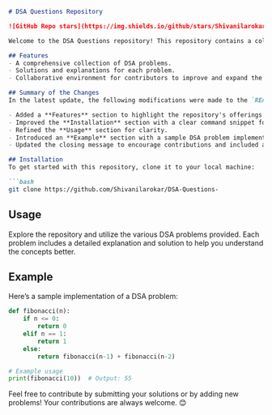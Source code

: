 ```markdown
# DSA Questions Repository

![GitHub Repo stars](https://img.shields.io/github/stars/Shivanilarokar/DSA-Questions-) ![GitHub forks](https://img.shields.io/github/forks/Shivanilarokar/DSA-Questions-) ![GitHub issues](https://img.shields.io/github/issues/Shivanilarokar/DSA-Questions-)

Welcome to the DSA Questions repository! This repository contains a collection of Data Structures and Algorithms (DSA) problems designed to help you enhance your coding skills.

## Features
- A comprehensive collection of DSA problems.
- Solutions and explanations for each problem.
- Collaborative environment for contributors to improve and expand the repository. 🎉

## Summary of the Changes
In the latest update, the following modifications were made to the `README.md` file:

- Added a **Features** section to highlight the repository's offerings.
- Improved the **Installation** section with a clear command snippet for cloning the repository.
- Refined the **Usage** section for clarity.
- Introduced an **Example** section with a sample DSA problem implementation.
- Updated the closing message to encourage contributions and included a fun emoji. 

## Installation
To get started with this repository, clone it to your local machine:

```bash
git clone https://github.com/Shivanilarokar/DSA-Questions-
```

## Usage
Explore the repository and utilize the various DSA problems provided. Each problem includes a detailed explanation and solution to help you understand the concepts better.

## Example
Here’s a sample implementation of a DSA problem:

```python
def fibonacci(n):
    if n <= 0:
        return 0
    elif n == 1:
        return 1
    else:
        return fibonacci(n-1) + fibonacci(n-2)

# Example usage
print(fibonacci(10))  # Output: 55
```

Feel free to contribute by submitting your solutions or by adding new problems! Your contributions are always welcome. 😊
```